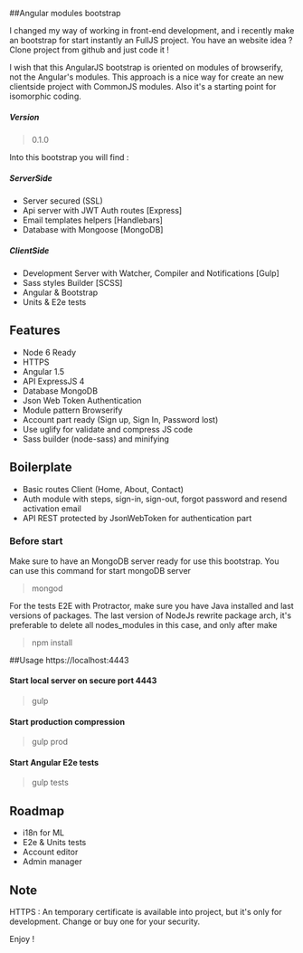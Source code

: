 
##Angular modules bootstrap

I changed my way of working in front-end development, and i recently make an bootstrap for start instantly an FullJS project. You have an website idea ? Clone project from github and just code it !

I wish that this AngularJS bootstrap is oriented on modules of browserify, not the Angular's modules. This approach is a nice way for create an new clientside project with CommonJS modules. Also it's a starting point for isomorphic coding.

##### Version
> 0.1.0

Into this bootstrap you will find :
##### ServerSide
* Server secured (SSL)
* Api server with JWT Auth routes [Express]
* Email templates helpers [Handlebars]
* Database with Mongoose [MongoDB]

##### ClientSide
* Development Server with Watcher, Compiler and Notifications [Gulp]
* Sass styles Builder [SCSS]
* Angular & Bootstrap
* Units & E2e tests

## Features
- Node 6 Ready
- HTTPS
- Angular 1.5
- API ExpressJS 4
- Database MongoDB
- Json Web Token Authentication
- Module pattern Browserify
- Account part ready (Sign up, Sign In, Password lost)
- Use uglify for validate and compress JS code
- Sass builder (node-sass) and minifying

## Boilerplate
- Basic routes Client (Home, About, Contact)
- Auth module with steps, sign-in, sign-out, forgot password and resend activation email
- API REST protected by JsonWebToken for authentication part

### Before start
Make sure to have an MongoDB server ready for use this bootstrap.
You can use this command for start mongoDB server
> mongod

For the tests E2E with Protractor, make sure you have Java installed and last versions of packages. The last version of NodeJs rewrite package arch, it's preferable to delete all nodes_modules in this case, and only after make
> npm install


##Usage
https://localhost:4443

#### Start local server on secure port 4443
> gulp

#### Start production compression
> gulp prod

#### Start Angular E2e tests
> gulp tests

## Roadmap
- i18n for ML
- E2e & Units tests
- Account editor
- Admin manager

## Note
HTTPS : An temporary certificate is available into project, but it's only for development. Change or buy one for your security.

Enjoy !
